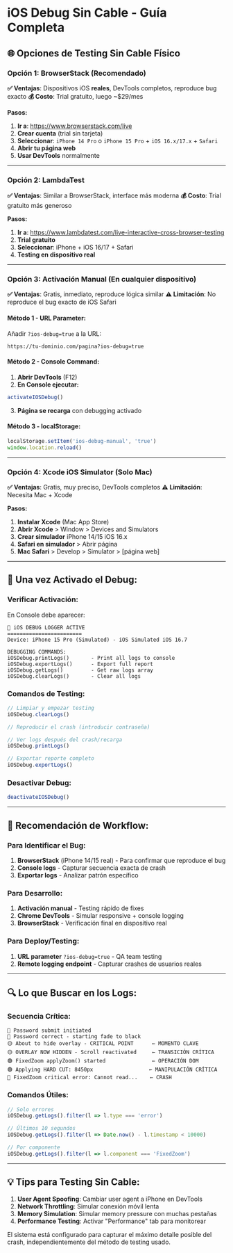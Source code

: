 # iOS Debug Sin Cable - Guía Completa

## 🌐 **Opciones de Testing Sin Cable Físico**

### **Opción 1: BrowserStack (Recomendado)**

**✅ Ventajas**: Dispositivos iOS **reales**, DevTools completos, reproduce bug exacto
**💰 Costo**: Trial gratuito, luego ~$29/mes

**Pasos:**
1. **Ir a**: https://www.browserstack.com/live
2. **Crear cuenta** (trial sin tarjeta)
3. **Seleccionar**: `iPhone 14 Pro` o `iPhone 15 Pro` + `iOS 16.x/17.x` + `Safari`
4. **Abrir tu página web**
5. **Usar DevTools** normalmente

---

### **Opción 2: LambdaTest**

**✅ Ventajas**: Similar a BrowserStack, interface más moderna
**💰 Costo**: Trial gratuito más generoso

**Pasos:**
1. **Ir a**: https://www.lambdatest.com/live-interactive-cross-browser-testing
2. **Trial gratuito**
3. **Seleccionar**: iPhone + iOS 16/17 + Safari
4. **Testing en dispositivo real**

---

### **Opción 3: Activación Manual (En cualquier dispositivo)**

**✅ Ventajas**: Gratis, inmediato, reproduce lógica similar
**⚠️ Limitación**: No reproduce el bug exacto de iOS Safari

#### **Método 1 - URL Parameter:**
Añadir `?ios-debug=true` a la URL:
```
https://tu-dominio.com/pagina?ios-debug=true
```

#### **Método 2 - Console Command:**
1. **Abrir DevTools** (F12)
2. **En Console ejecutar:**
```javascript
activateIOSDebug()
```
3. **Página se recarga** con debugging activado

#### **Método 3 - localStorage:**
```javascript
localStorage.setItem('ios-debug-manual', 'true')
window.location.reload()
```

---

### **Opción 4: Xcode iOS Simulator (Solo Mac)**

**✅ Ventajas**: Gratis, muy preciso, DevTools completos
**⚠️ Limitación**: Necesita Mac + Xcode

**Pasos:**
1. **Instalar Xcode** (Mac App Store)
2. **Abrir Xcode** > Window > Devices and Simulators
3. **Crear simulador** iPhone 14/15 iOS 16.x
4. **Safari en simulador** > Abrir página
5. **Mac Safari** > Develop > Simulator > [página web]

---

## 🔧 **Una vez Activado el Debug:**

### **Verificar Activación:**
En Console debe aparecer:
```
🚨 iOS DEBUG LOGGER ACTIVE
========================
Device: iPhone 15 Pro (Simulated) - iOS Simulated iOS 16.7

DEBUGGING COMMANDS:
iOSDebug.printLogs()       - Print all logs to console
iOSDebug.exportLogs()      - Export full report  
iOSDebug.getLogs()         - Get raw logs array
iOSDebug.clearLogs()       - Clear all logs
```

### **Comandos de Testing:**
```javascript
// Limpiar y empezar testing
iOSDebug.clearLogs()

// Reproducir el crash (introducir contraseña)

// Ver logs después del crash/recarga
iOSDebug.printLogs()

// Exportar reporte completo
iOSDebug.exportLogs()
```

### **Desactivar Debug:**
```javascript
deactivateIOSDebug()
```

---

## 🎯 **Recomendación de Workflow:**

### **Para Identificar el Bug:**
1. **BrowserStack** (iPhone 14/15 real) - Para confirmar que reproduce el bug
2. **Console logs** - Capturar secuencia exacta de crash
3. **Exportar logs** - Analizar patrón específico

### **Para Desarrollo:**
1. **Activación manual** - Testing rápido de fixes
2. **Chrome DevTools** - Simular responsive + console logging
3. **BrowserStack** - Verificación final en dispositivo real

### **Para Deploy/Testing:**
1. **URL parameter** `?ios-debug=true` - QA team testing
2. **Remote logging endpoint** - Capturar crashes de usuarios reales

---

## 🔍 **Lo que Buscar en los Logs:**

### **Secuencia Crítica:**
```
🔵 Password submit initiated
🔵 Password correct - starting fade to black  
🟡 About to hide overlay - CRITICAL POINT      ← MOMENTO CLAVE
🟡 OVERLAY NOW HIDDEN - Scroll reactivated     ← TRANSICIÓN CRÍTICA
🟢 FixedZoom applyZoom() started               ← OPERACIÓN DOM
🟢 Applying HARD CUT: 8450px                  ← MANIPULACIÓN CRÍTICA
🔴 FixedZoom critical error: Cannot read...    ← CRASH
```

### **Comandos Útiles:**
```javascript
// Solo errores
iOSDebug.getLogs().filter(l => l.type === 'error')

// Últimos 10 segundos
iOSDebug.getLogs().filter(l => Date.now() - l.timestamp < 10000)

// Por componente
iOSDebug.getLogs().filter(l => l.component === 'FixedZoom')
```

---

## 💡 **Tips para Testing Sin Cable:**

1. **User Agent Spoofing**: Cambiar user agent a iPhone en DevTools
2. **Network Throttling**: Simular conexión móvil lenta
3. **Memory Simulation**: Simular memory pressure con muchas pestañas
4. **Performance Testing**: Activar "Performance" tab para monitorear

El sistema está configurado para capturar el máximo detalle posible del crash, independientemente del método de testing usado.
